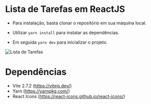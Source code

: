 # Lista de Tarefas em ReactJS

- Para instalação, basta clonar o repositório em sua máquina local.

- Utilizar `yarn install` para instalar as dependências.

- Em seguida `yarn dev` para inicializar o projeto.

![Lista de Tarefas](https://i.ibb.co/1fZqnZz/lista-Tarefas.png)

# Dependências

- Vite 2.7.2 (https://vitejs.dev/)
- Yarn (https://yarnpkg.com/)
- React Icons (https://react-icons.github.io/react-icons/)
